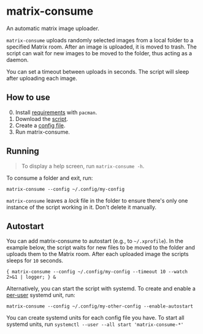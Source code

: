 # matrix-consume

An automatic matrix image uploader.

`matrix-consume` uploads randomly selected images from a local folder to a specified Matrix room.
After an image is uploaded, it is moved to trash.
The script can wait for new images to be moved to the folder,
thus acting as a daemon.

You can set a timeout between uploads in seconds.
The script will sleep after uploading each image.

## How to use

0) Install [requirements](requirements.txt) with `pacman`.
1) Download the [script](matrix-consume).
2) Create a [config file](config.example).
3) Run matrix-consume.

## Running

> To display a help screen, run `matrix-consume -h`.

To consume a folder and exit, run:

```
matrix-consume --config ~/.config/my-config
```

`matrix-consume` leaves a *lock* file in the folder
to ensure there's only one instance of the script working in it.
Don't delete it manually.

## Autostart

You can add matrix-consume to autostart (e.g., to `~/.xprofile`).
In the example below, the script waits for new files to be moved to the folder
and uploads them to the Matrix room.
After each uploaded image the scripts sleeps for `10` seconds.

```
{ matrix-consume --config ~/.config/my-config --timeout 10 --watch 2>&1 | logger; } &
```

Alternatively, you can start the script with systemd.
To create and enable a [per-user](https://wiki.archlinux.org/title/Systemd/User) systemd unit, run:

```
matrix-consume --config ~/.config/my-other-config --enable-autostart
```

You can create systemd units for each config file you have.
To start all systemd units, run `systemctl --user --all start 'matrix-consume-*'`
